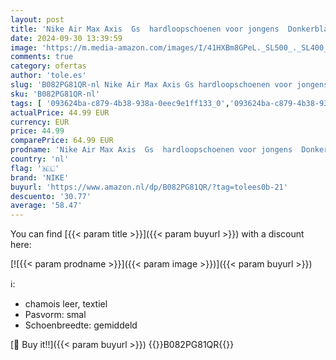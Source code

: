 ```yaml
---
layout: post
title: 'Nike Air Max Axis  Gs  hardloopschoenen voor jongens  Donkerblauw  45 EU'
date: 2024-09-30 13:39:59
image: 'https://m.media-amazon.com/images/I/41HXBm8GPeL._SL500_._SL400_.jpg'
comments: true
category: ofertas
author: 'tole.es'
slug: 'B082PG81QR-nl Nike Air Max Axis Gs hardloopschoenen voor jongens...'
sku: 'B082PG81QR-nl'
tags: [ '093624ba-c879-4b38-938a-0eec9e1ff133_0','093624ba-c879-4b38-938a-0eec9e1ff133_3601','093624ba-c879-4b38-938a-0eec9e1ff133_4501','Arborist Merchandising Root','Hardloopschoenen heren','Herenmode','Herenschoenen','Klassieke & modieuze herensneakers','Kleding, schoenen & sieraden','Kleding, schoenen en sieraden','New Arrivals','Self Service','Sneakers','Special Features Stores','Trainings- & outdoorschoenen heren','nike','🇳🇱', ]
actualPrice: 44.99 EUR
currency: EUR
price: 44.99
comparePrice: 64.99 EUR
prodname: 'Nike Air Max Axis  Gs  hardloopschoenen voor jongens  Donkerblauw  45 EU'
country: 'nl'
flag: '🇳🇱'
brand: 'NIKE'
buyurl: 'https://www.amazon.nl/dp/B082PG81QR/?tag=tolees0b-21'
descuento: '30.77'
average: '58.47'
---
```


You can find [{{< param title >}}]({{< param buyurl >}}) with a discount here:

[![{{< param prodname >}}]({{< param image >}})]({{< param buyurl >}})

ℹ️:

- chamois leer, textiel
- Pasvorm: smal
- Schoenbreedte: gemiddeld

[🛒 Buy it!!]({{< param buyurl >}})
{{<world>}}B082PG81QR{{</world>}}
